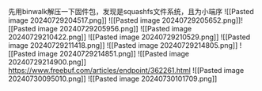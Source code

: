 先用binwalk解压一下固件包，发现是squashfs文件系统，且为小端序
![[Pasted image 20240729204517.png]]
![[Pasted image 20240729205652.png]]![[Pasted image 20240729205956.png]]
![[Pasted image 20240729210422.png]]
![[Pasted image 20240729210529.png]]
![[Pasted image 20240729211418.png]]
![[Pasted image 20240729214805.png]]
![[Pasted image 20240729214851.png]]
![[Pasted image 20240729214900.png]]
https://www.freebuf.com/articles/endpoint/362261.html
![[Pasted image 20240730095010.png]]
![[Pasted image 20240730101709.png]]

